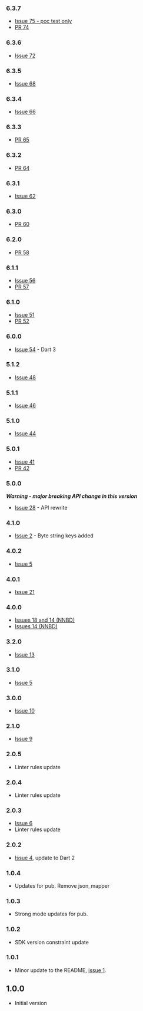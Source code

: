 ### 6.3.7
- [Issue 75 - poc test only](https://github.com/shamblett/cbor/issues/75)
- [PR 74](https://github.com/shamblett/cbor/pull/74)

### 6.3.6
- [Issue 72](https://github.com/shamblett/cbor/issues/72)

### 6.3.5
- [Issue 68](https://github.com/shamblett/cbor/issues/68)

### 6.3.4
- [Issue 66](https://github.com/shamblett/cbor/issues/66)

### 6.3.3
- [PR 65](https://github.com/shamblett/cbor/pull/65)

### 6.3.2
- [PR 64](https://github.com/shamblett/cbor/pull/64)

### 6.3.1
- [Issue 62](https://github.com/shamblett/cbor/issues/62)

### 6.3.0
- [PR 60](https://github.com/shamblett/cbor/pull/60)

### 6.2.0
- [PR 58](https://github.com/shamblett/cbor/pull/58)

### 6.1.1
- [Issue 56](https://github.com/shamblett/cbor/issues/56)
- [PR 57](https://github.com/shamblett/cbor/pull/57)

### 6.1.0
- [Issue 51](https://github.com/shamblett/cbor/issues/51)
- [PR 52](https://github.com/shamblett/cbor/pull/52)

### 6.0.0
- [Issue 54](https://github.com/shamblett/cbor/issues/54) - Dart 3

### 5.1.2
- [Issue 48](https://github.com/shamblett/cbor/issues/48)

### 5.1.1
- [Issue 46](https://github.com/shamblett/cbor/issues/46)

### 5.1.0
- [Issue 44](https://github.com/shamblett/cbor/issues/44)

### 5.0.1
- [Issue 41](https://github.com/shamblett/cbor/issues/41)
- [PR 42](https://github.com/shamblett/cbor/pull/42)

### 5.0.0

***Warning - major breaking API change in this version***

- [Issue 28](https://github.com/shamblett/cbor/issues/28) - API rewrite

### 4.1.0
- [Issue 2](https://github.com/shamblett/cbor/issues/2) - Byte string keys added

### 4.0.2
- [Issue 5](https://github.com/shamblett/cbor/issues/5)

### 4.0.1
- [Issue 21](https://github.com/shamblett/cbor/issues/21)

### 4.0.0
- [Issues 18 and 14 (NNBD)](https://github.com/shamblett/cbor/issues/18)
- [Issues 14 (NNBD)](https://github.com/shamblett/cbor/issues/14)

### 3.2.0
- [Issue 13](https://github.com/shamblett/cbor/issues/13)

### 3.1.0
- [Issue 5](https://github.com/shamblett/cbor/issues/5)

### 3.0.0
- [Issue 10](https://github.com/shamblett/cbor/issues/10)

### 2.1.0
- [Issue 9](https://github.com/shamblett/cbor/issues/9)

### 2.0.5
- Linter rules update

### 2.0.4
- Linter rules update

### 2.0.3
- [Issue 6](https://github.com/shamblett/cbor/issues/6)
- Linter rules update

### 2.0.2
- [Issue 4](https://github.com/shamblett/cbor/issues/4), update to Dart 2

### 1.0.4
- Updates for pub. Remove json_mapper

### 1.0.3
- Strong mode updates for pub.

### 1.0.2
- SDK version constraint update

### 1.0.1
- Minor update to the README,
  [issue 1](https://github.com/shamblett/cbor/issues/1).

## 1.0.0
- Initial version
